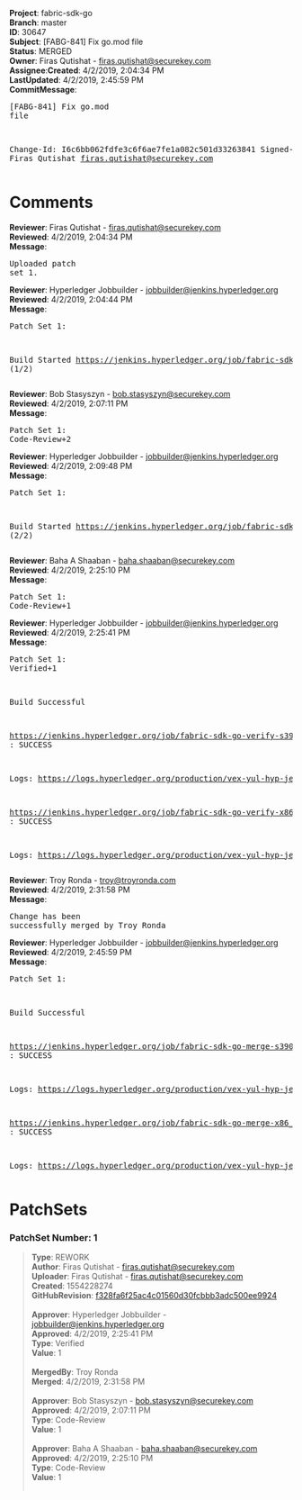 <strong>Project</strong>: fabric-sdk-go</br><strong>Branch</strong>: master<br><strong>ID</strong>: 30647<br><strong>Subject</strong>: [FABG-841] Fix go.mod file<br><strong>Status</strong>: MERGED<br><strong>Owner</strong>: Firas Qutishat - firas.qutishat@securekey.com<br><strong>Assignee</strong>:<strong>Created</strong>: 4/2/2019, 2:04:34 PM<br><strong>LastUpdated</strong>: 4/2/2019, 2:45:59 PM<br><strong>CommitMessage</strong>:<br><pre>[FABG-841] Fix go.mod file

Change-Id: I6c6bb062fdfe3c6f6ae7fe1a082c501d33263841
Signed-off-by: Firas Qutishat <firas.qutishat@securekey.com>
</pre><h1>Comments</h1><strong>Reviewer</strong>: Firas Qutishat - firas.qutishat@securekey.com<br><strong>Reviewed</strong>: 4/2/2019, 2:04:34 PM<br><strong>Message</strong>: <pre>Uploaded patch set 1.</pre><strong>Reviewer</strong>: Hyperledger Jobbuilder - jobbuilder@jenkins.hyperledger.org<br><strong>Reviewed</strong>: 4/2/2019, 2:04:44 PM<br><strong>Message</strong>: <pre>Patch Set 1:

Build Started https://jenkins.hyperledger.org/job/fabric-sdk-go-verify-s390x/69/ (1/2)</pre><strong>Reviewer</strong>: Bob Stasyszyn - bob.stasyszyn@securekey.com<br><strong>Reviewed</strong>: 4/2/2019, 2:07:11 PM<br><strong>Message</strong>: <pre>Patch Set 1: Code-Review+2</pre><strong>Reviewer</strong>: Hyperledger Jobbuilder - jobbuilder@jenkins.hyperledger.org<br><strong>Reviewed</strong>: 4/2/2019, 2:09:48 PM<br><strong>Message</strong>: <pre>Patch Set 1:

Build Started https://jenkins.hyperledger.org/job/fabric-sdk-go-verify-x86_64/45/ (2/2)</pre><strong>Reviewer</strong>: Baha A Shaaban - baha.shaaban@securekey.com<br><strong>Reviewed</strong>: 4/2/2019, 2:25:10 PM<br><strong>Message</strong>: <pre>Patch Set 1: Code-Review+1</pre><strong>Reviewer</strong>: Hyperledger Jobbuilder - jobbuilder@jenkins.hyperledger.org<br><strong>Reviewed</strong>: 4/2/2019, 2:25:41 PM<br><strong>Message</strong>: <pre>Patch Set 1: Verified+1

Build Successful 

https://jenkins.hyperledger.org/job/fabric-sdk-go-verify-s390x/69/ : SUCCESS

Logs: https://logs.hyperledger.org/production/vex-yul-hyp-jenkins-3/fabric-sdk-go-verify-s390x/69

https://jenkins.hyperledger.org/job/fabric-sdk-go-verify-x86_64/45/ : SUCCESS

Logs: https://logs.hyperledger.org/production/vex-yul-hyp-jenkins-3/fabric-sdk-go-verify-x86_64/45</pre><strong>Reviewer</strong>: Troy Ronda - troy@troyronda.com<br><strong>Reviewed</strong>: 4/2/2019, 2:31:58 PM<br><strong>Message</strong>: <pre>Change has been successfully merged by Troy Ronda</pre><strong>Reviewer</strong>: Hyperledger Jobbuilder - jobbuilder@jenkins.hyperledger.org<br><strong>Reviewed</strong>: 4/2/2019, 2:45:59 PM<br><strong>Message</strong>: <pre>Patch Set 1:

Build Successful 

https://jenkins.hyperledger.org/job/fabric-sdk-go-merge-s390x/11/ : SUCCESS

Logs: https://logs.hyperledger.org/production/vex-yul-hyp-jenkins-3/fabric-sdk-go-merge-s390x/11

https://jenkins.hyperledger.org/job/fabric-sdk-go-merge-x86_64/11/ : SUCCESS

Logs: https://logs.hyperledger.org/production/vex-yul-hyp-jenkins-3/fabric-sdk-go-merge-x86_64/11</pre><h1>PatchSets</h1><h3>PatchSet Number: 1</h3><blockquote><strong>Type</strong>: REWORK<br><strong>Author</strong>: Firas Qutishat - firas.qutishat@securekey.com<br><strong>Uploader</strong>: Firas Qutishat - firas.qutishat@securekey.com<br><strong>Created</strong>: 1554228274<br><strong>GitHubRevision</strong>: [f328fa6f25ac4c01560d30fcbbb3adc500ee9924](https://github.com/hyperledger/fabric-sdk-go/commit/f328fa6f25ac4c01560d30fcbbb3adc500ee9924)<br><br><strong>Approver</strong>: Hyperledger Jobbuilder - jobbuilder@jenkins.hyperledger.org<br><strong>Approved</strong>: 4/2/2019, 2:25:41 PM<br><strong>Type</strong>: Verified<br><strong>Value</strong>: 1<br><br><strong>MergedBy</strong>: Troy Ronda<br><strong>Merged</strong>: 4/2/2019, 2:31:58 PM<br><br><strong>Approver</strong>: Bob Stasyszyn - bob.stasyszyn@securekey.com<br><strong>Approved</strong>: 4/2/2019, 2:07:11 PM<br><strong>Type</strong>: Code-Review<br><strong>Value</strong>: 1<br><br><strong>Approver</strong>: Baha A Shaaban - baha.shaaban@securekey.com<br><strong>Approved</strong>: 4/2/2019, 2:25:10 PM<br><strong>Type</strong>: Code-Review<br><strong>Value</strong>: 1<br><br></blockquote>
